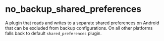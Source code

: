 # no_backup_shared_preferences

A plugin that reads and writes to a separate shared preferences on Android that can
be excluded from backup configurations. On all other platforms falls back to default
`shared_preferences` plugin.